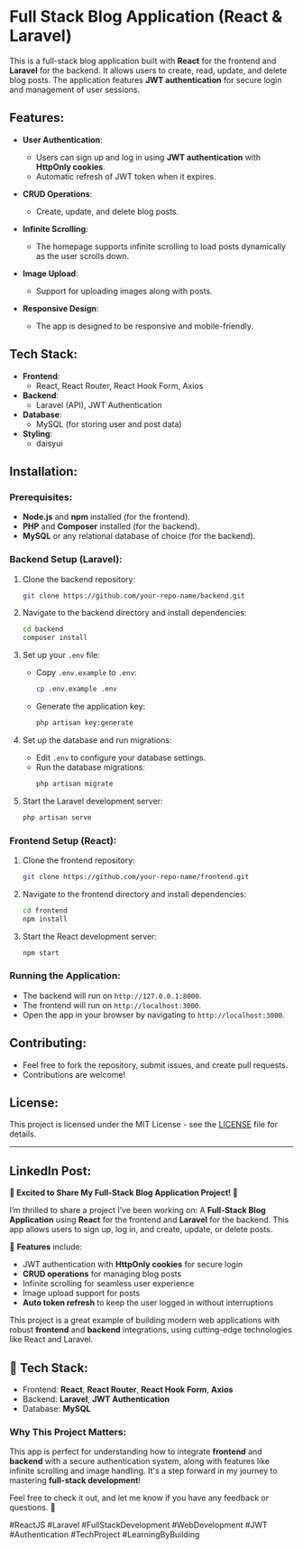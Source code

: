 
# Full Stack Blog Application (React & Laravel)

This is a full-stack blog application built with **React** for the frontend and **Laravel** for the backend. It allows users to create, read, update, and delete blog posts. The application features **JWT authentication** for secure login and management of user sessions.

## Features:
- **User Authentication**: 
  - Users can sign up and log in using **JWT authentication** with **HttpOnly cookies**.
  - Automatic refresh of JWT token when it expires.
  
- **CRUD Operations**: 
  - Create, update, and delete blog posts.
  
- **Infinite Scrolling**:
  - The homepage supports infinite scrolling to load posts dynamically as the user scrolls down.
  
- **Image Upload**:
  - Support for uploading images along with posts.
  
- **Responsive Design**:
  - The app is designed to be responsive and mobile-friendly.

## Tech Stack:
- **Frontend**:
  - React, React Router, React Hook Form, Axios
- **Backend**:
  - Laravel (API), JWT Authentication
- **Database**:
  - MySQL (for storing user and post data)
- **Styling**:
  - daisyui

## Installation:

### Prerequisites:
- **Node.js** and **npm** installed (for the frontend).
- **PHP** and **Composer** installed (for the backend).
- **MySQL** or any relational database of choice (for the backend).

### Backend Setup (Laravel):
1. Clone the backend repository:
   ```bash
   git clone https://github.com/your-repo-name/backend.git
   ```
   
2. Navigate to the backend directory and install dependencies:
   ```bash
   cd backend
   composer install
   ```
   
3. Set up your `.env` file:
   - Copy `.env.example` to `.env`:
     ```bash
     cp .env.example .env
     ```
   - Generate the application key:
     ```bash
     php artisan key:generate
     ```
   
4. Set up the database and run migrations:
   - Edit `.env` to configure your database settings.
   - Run the database migrations:
     ```bash
     php artisan migrate
     ```
   
5. Start the Laravel development server:
   ```bash
   php artisan serve
   ```

### Frontend Setup (React):
1. Clone the frontend repository:
   ```bash
   git clone https://github.com/your-repo-name/frontend.git
   ```
   
2. Navigate to the frontend directory and install dependencies:
   ```bash
   cd frontend
   npm install
   ```

3. Start the React development server:
   ```bash
   npm start
   ```

### Running the Application:
- The backend will run on `http://127.0.0.1:8000`.
- The frontend will run on `http://localhost:3000`.
- Open the app in your browser by navigating to `http://localhost:3000`.

## Contributing:
- Feel free to fork the repository, submit issues, and create pull requests.
- Contributions are welcome!

## License:
This project is licensed under the MIT License - see the [LICENSE](LICENSE) file for details.

---

## **LinkedIn Post:**

**🚀 Excited to Share My Full-Stack Blog Application Project! 🌟**

I’m thrilled to share a project I’ve been working on: A **Full-Stack Blog Application** using **React** for the frontend and **Laravel** for the backend. This app allows users to sign up, log in, and create, update, or delete posts.

🔐 **Features** include:
- JWT authentication with **HttpOnly cookies** for secure login
- **CRUD operations** for managing blog posts
- Infinite scrolling for seamless user experience
- Image upload support for posts
- **Auto token refresh** to keep the user logged in without interruptions

This project is a great example of building modern web applications with robust **frontend** and **backend** integrations, using cutting-edge technologies like React and Laravel.

## 🔧 **Tech Stack**:
- Frontend: **React**, **React Router**, **React Hook Form**, **Axios**
- Backend: **Laravel**, **JWT Authentication**
- Database: **MySQL**

### Why This Project Matters:
This app is perfect for understanding how to integrate **frontend** and **backend** with a secure authentication system, along with features like infinite scrolling and image handling. It's a step forward in my journey to mastering **full-stack development**!

Feel free to check it out, and let me know if you have any feedback or questions. 🚀

#ReactJS #Laravel #FullStackDevelopment #WebDevelopment #JWT #Authentication #TechProject #LearningByBuilding
